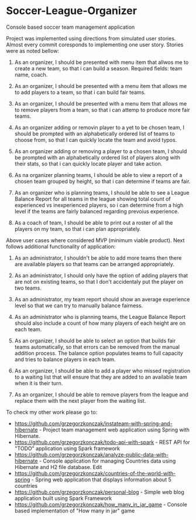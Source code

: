 # Soccer-League-Organizer
Console based soccer team management application

Project was implemented using directions from simulated user stories.
Almost every commit coresponds to implementing one user story.
Stories were as noted bellow:

1. As an organizer, I should be presented with menu item that allwos me to
create a new team, so that i can build a season. Required fields: team
name, coach.

2. As an organizer, I should be presented with a menu item that allows me
to add players to a team, so that i can build fair teams.

3. As an organizer, I should be presented with a menu item that allows me
to remove players from a team, so that i can attemp to produce more fair
teams.

4. As an organizer adding or removin player to a yet to be chosen team, I
should be prompted with an alphabetically ordered list of teams to
choose from, so that I can quickly locate the team and avoid typos.

5. As an organizer adding or removing a player to a chosen team, I should
be prompted with an alphabetically ordered list of players along with
their stats, so that i can quickly locate player and take action.

6. As na organizer planning teams, I should be able to view a report of a
chosen team grouped by height, so that i can determine if teams are
fair.

7. As an organizer who is planning teams, I should be able to see a League
Balance Report for all teams in the league showing total count of
experienced vs inexperienced players, so i can determine from a high
level if the teams are fairly balanced regarding prevoius experience.

8. As a coach of team, I should be able to print out a roster of all the
players on my team, so that i can plan appropriately.

Above user cases where considered MVP (minimum viable product). Next follows additional functionality of application:

1. As an administrator, I shouldn't be able to add more teams then there
are available players so that teams can be arranged appropriately.

2. As an administrator, I should only have the option of adding players
that are not on existing teams, so that I don't accidentaly put the
player on two teams.

3. As an administrator, my team report should show an average experience
level so that we can try to manually balance fairness.

4. As an administrator who is planning teams, the League Balance Report
should also include a count of how many players of each height are on
each team.

5. As an organizer, I should be able to select an option that builds fair
teams automatically, so that errors can be removed from the manual
addition process.
The balance option populates teams to full capacity and tries to balance
players in each team.

6. As an organizer, I should be able to add a player who missed
registration to a waiting list that will ensure that they are added to
an available team when it is their turn.

7. As an organizer, I should be able to remove players from the league and
replace them with the next player from the waiting list.

To check my other work please go to:
- https://github.com/grzegorzkonczak/instateam-with-spring-and-hibernate - Project team management web application using Spring with Hibernate.
- https://github.com/grzegorzkonczak/todo-api-with-spark - REST API for "TODO" application using Spark framework
- https://github.com/grzegorzkonczak/analyze-public-data-with-hibernate - Console application for managing Countries data using Hibernate and H2 file database. Edit
- https://github.com/grzegorzkonczak/countries-of-the-world-with-spring - Spring web application that displays information about 5 countries
- https://github.com/grzegorzkonczak/personal-blog - Simple web blog application built using Spark Framework
- https://github.com/grzegorzkonczak/how_many_in_jar_game - Console based implementation of "How many in jar" game
